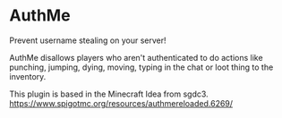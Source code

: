 # AuthMe
Prevent username stealing on your server!

AuthMe disallows players who aren't authenticated to do actions like punching, jumping, dying, moving,
typing in the chat or loot thing to the inventory.

This plugin is based in the Minecraft Idea from sgdc3.
https://www.spigotmc.org/resources/authmereloaded.6269/

